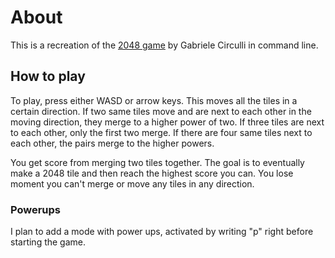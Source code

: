 # About
This is a recreation of the [2048 game](https://play2048.co/) by Gabriele Circulli in command line.
## How to play
To play, press either WASD or arrow keys. This moves all the tiles in a certain direction. If two same tiles move and are next to each other in the moving direction, they merge to a higher power of two. If three tiles are next to each other, only the first two merge. If there are four same tiles next to each other, the pairs merge to the higher powers.

You get score from merging two tiles together. The goal is to eventually make a 2048 tile and then reach the highest score you can. You lose moment you can't merge or move any tiles in any direction.
### Powerups
I plan to add a mode with power ups, activated by writing "p" right before starting the game.
